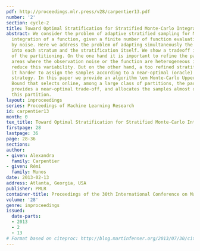 ```yaml
---
pdf: http://proceedings.mlr.press/v28/carpentier13.pdf
number: '2'
section: cycle-2
title: Toward Optimal Stratification for Stratified Monte-Carlo Integration
abstract: We consider the problem of adaptive stratified sampling for Monte Carlo
  integration of a function, given a finite number of function evaluations perturbed
  by noise. Here we address the problem of adapting simultaneously the number of samples
  into each stratum and the stratification itself. We show a tradeoff in the size
  of the partitioning. On the one hand it is important to refine the partition in
  areas where the observation noise or the function are heterogeneous in order to
  reduce this variability. But on the other hand, a too refined stratification makes
  it harder to assign the samples according to a near-optimal (oracle) allocation
  strategy. In this paper we provide an algorithm \em Monte-Carlo Upper-Lower Confidence
  Bound that selects online, among a large class of partitions, the partition that
  provides a near-optimal trade-off, and allocates the samples almost optimally on
  this partition.
layout: inproceedings
series: Proceedings of Machine Learning Research
id: carpentier13
month: 0
tex_title: Toward Optimal Stratification for Stratified Monte-Carlo Integration
firstpage: 28
lastpage: 36
page: 28-36
sections: 
author:
- given: Alexandra
  family: Carpentier
- given: Rémi
  family: Munos
date: 2013-02-13
address: Atlanta, Georgia, USA
publisher: PMLR
container-title: Proceedings of the 30th International Conference on Machine Learning
volume: '28'
genre: inproceedings
issued:
  date-parts:
  - 2013
  - 2
  - 13
# Format based on citeproc: http://blog.martinfenner.org/2013/07/30/citeproc-yaml-for-bibliographies/
---
```

